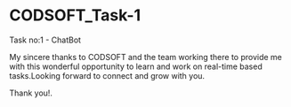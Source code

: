 # CODSOFT_Task-1

Task no:1 - ChatBot

My sincere thanks to CODSOFT and the team working there to provide me with this wonderful opportunity to learn and work on real-time based tasks.Looking forward to connect and grow with you.

Thank you!.
